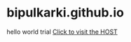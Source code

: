 # bipulkarki.github.io
hello world trial
<a href="bipulkarki.github.io">Click to visit the HOST</a>
